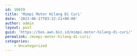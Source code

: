 ```yaml
---
id: 10659
title: 'Mimpi Motor Hilang Di Curi'
date: '2023-06-17T03:22:21+00:00'
author: admin
layout: post
guid: 'https://bos.awn.biz.id/mimpi-motor-hilang-di-curi/'
permalink: /mimpi-motor-hilang-di-curi/
categories:
    - Uncategorized
---
```


